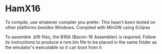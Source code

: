 # HamX16
To compile, use whatever compiler you prefer. This hasn't been tested on other platforms besides Windows. Compiled with MinGW using Eclipse

To assemble .b16 files, the B16A (Bacon-16 Assembler) is required. Follow its instructions to produce a rom.bin file to be placed in the same folder as the emulator's executable so it can boot from it
